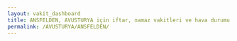 ```yaml
---
layout: vakit_dashboard
title: ANSFELDEN, AVUSTURYA için iftar, namaz vakitleri ve hava durumu - ilçe/eyalet seç
permalink: /AVUSTURYA/ANSFELDEN/
---
```


<script type="text/javascript">
  var GLOBAL_COUNTRY = 'AVUSTURYA';
  var GLOBAL_CITY = 'ANSFELDEN';
  var GLOBAL_STATE = '';
  var lat = 72;
  var lon = 21;
</script>
